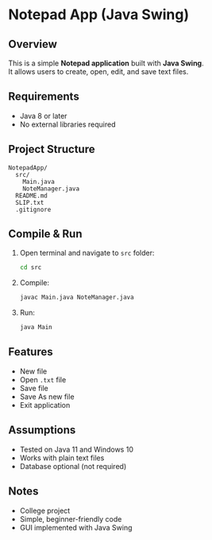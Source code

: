 
# Notepad App (Java Swing)

## Overview
This is a simple **Notepad application** built with **Java Swing**.  
It allows users to create, open, edit, and save text files.

## Requirements
- Java 8 or later
- No external libraries required

## Project Structure
```
NotepadApp/
  src/
    Main.java
    NoteManager.java
  README.md
  SLIP.txt
  .gitignore
```

## Compile & Run
1. Open terminal and navigate to `src` folder:
   ```bash
   cd src
   ```
2. Compile:
   ```bash
   javac Main.java NoteManager.java
   ```
3. Run:
   ```bash
   java Main
   ```

## Features
- New file
- Open `.txt` file
- Save file
- Save As new file
- Exit application

## Assumptions
- Tested on Java 11 and Windows 10
- Works with plain text files
- Database optional (not required)

## Notes
- College project
- Simple, beginner-friendly code
- GUI implemented with Java Swing
